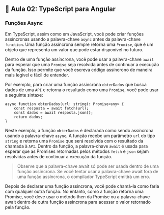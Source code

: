 ## 📝 Aula 02: TypeScript para Angular
### Funções Async
Em TypeScript, assim como em JavaScript, você pode criar funções assíncronas usando a palavra-chave ``async`` antes da palavra-chave ``function``. Uma função assíncrona sempre retorna uma ``Promise``, que é um objeto que representa um valor que pode estar disponível no futuro.

Dentro de uma função assíncrona, você pode usar a palavra-chave ``await`` para esperar que uma ``Promise`` seja resolvida antes de continuar a execução da função. Isso permite que você escreva código assíncrono de maneira mais legível e fácil de entender.

Por exemplo, para criar uma função assíncrona ``obterDados`` que busca dados de uma ``API`` e retorna o resultado como uma ``Promise``, você pode usar a seguinte sintaxe:

```
async function obterDados(url: string): Promise<any> {
    const resposta = await fetch(url);
    const dados = await resposta.json();
    return dados;
}
```

Neste exemplo, a função ``obterDados`` é declarada como sendo assíncrona usando a palavra-chave ``async``. A função recebe um parâmetro ``url`` do tipo ``string`` e retorna uma ``Promise`` que será resolvida com o resultado da chamada à ``API``. Dentro da função, a palavra-chave ``await`` é usada para esperar que as Promises retornadas pelos métodos ``fetch`` e ``json`` sejam resolvidas antes de continuar a execução da função.

> Observe que a palavra-chave await só pode ser usada dentro de uma função assíncrona. Se você tentar usar a palavra-chave await fora de uma função assíncrona, o compilador TypeScript emitirá um erro.

Depois de declarar uma função assíncrona, você pode chamá-la como faria com qualquer outra função. No entanto, como a função retorna uma Promise, você deve usar o método then da Promise ou a palavra-chave await dentro de outra função assíncrona para acessar o valor retornado pela função.